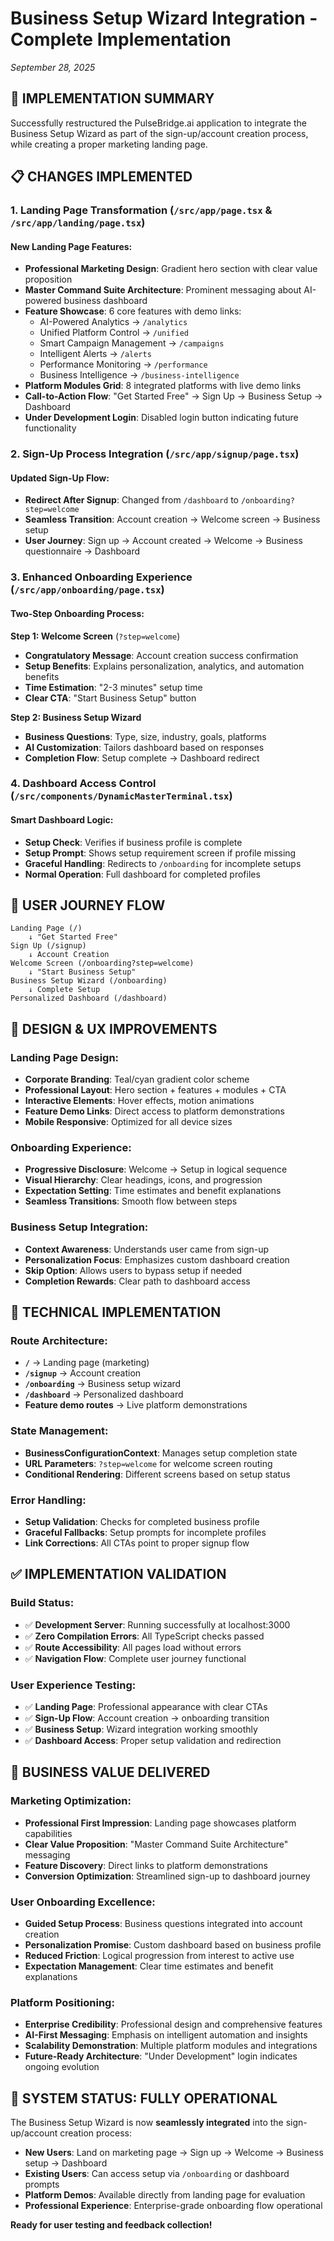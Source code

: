 # Business Setup Wizard Integration - Complete Implementation
*September 28, 2025*

## 🎯 IMPLEMENTATION SUMMARY

Successfully restructured the PulseBridge.ai application to integrate the Business Setup Wizard as part of the sign-up/account creation process, while creating a proper marketing landing page.

## 📋 CHANGES IMPLEMENTED

### 1. **Landing Page Transformation** (`/src/app/page.tsx` & `/src/app/landing/page.tsx`)

#### **New Landing Page Features:**
- **Professional Marketing Design**: Gradient hero section with clear value proposition
- **Master Command Suite Architecture**: Prominent messaging about AI-powered business dashboard
- **Feature Showcase**: 6 core features with demo links:
  - AI-Powered Analytics → `/analytics`
  - Unified Platform Control → `/unified`
  - Smart Campaign Management → `/campaigns`
  - Intelligent Alerts → `/alerts`
  - Performance Monitoring → `/performance`
  - Business Intelligence → `/business-intelligence`
- **Platform Modules Grid**: 8 integrated platforms with live demo links
- **Call-to-Action Flow**: "Get Started Free" → Sign Up → Business Setup → Dashboard
- **Under Development Login**: Disabled login button indicating future functionality

### 2. **Sign-Up Process Integration** (`/src/app/signup/page.tsx`)

#### **Updated Sign-Up Flow:**
- **Redirect After Signup**: Changed from `/dashboard` to `/onboarding?step=welcome`
- **Seamless Transition**: Account creation → Welcome screen → Business setup
- **User Journey**: Sign up → Account created → Welcome → Business questionnaire → Dashboard

### 3. **Enhanced Onboarding Experience** (`/src/app/onboarding/page.tsx`)

#### **Two-Step Onboarding Process:**

**Step 1: Welcome Screen** (`?step=welcome`)
- **Congratulatory Message**: Account creation success confirmation
- **Setup Benefits**: Explains personalization, analytics, and automation benefits
- **Time Estimation**: "2-3 minutes" setup time
- **Clear CTA**: "Start Business Setup" button

**Step 2: Business Setup Wizard**
- **Business Questions**: Type, size, industry, goals, platforms
- **AI Customization**: Tailors dashboard based on responses
- **Completion Flow**: Setup complete → Dashboard redirect

### 4. **Dashboard Access Control** (`/src/components/DynamicMasterTerminal.tsx`)

#### **Smart Dashboard Logic:**
- **Setup Check**: Verifies if business profile is complete
- **Setup Prompt**: Shows setup requirement screen if profile missing
- **Graceful Handling**: Redirects to `/onboarding` for incomplete setups
- **Normal Operation**: Full dashboard for completed profiles

## 🚀 **USER JOURNEY FLOW**

```
Landing Page (/) 
    ↓ "Get Started Free"
Sign Up (/signup)
    ↓ Account Creation
Welcome Screen (/onboarding?step=welcome)
    ↓ "Start Business Setup"  
Business Setup Wizard (/onboarding)
    ↓ Complete Setup
Personalized Dashboard (/dashboard)
```

## 🎨 **DESIGN & UX IMPROVEMENTS**

### **Landing Page Design:**
- **Corporate Branding**: Teal/cyan gradient color scheme
- **Professional Layout**: Hero section + features + modules + CTA
- **Interactive Elements**: Hover effects, motion animations
- **Feature Demo Links**: Direct access to platform demonstrations
- **Mobile Responsive**: Optimized for all device sizes

### **Onboarding Experience:**
- **Progressive Disclosure**: Welcome → Setup in logical sequence
- **Visual Hierarchy**: Clear headings, icons, and progression
- **Expectation Setting**: Time estimates and benefit explanations
- **Seamless Transitions**: Smooth flow between steps

### **Business Setup Integration:**
- **Context Awareness**: Understands user came from sign-up
- **Personalization Focus**: Emphasizes custom dashboard creation
- **Skip Option**: Allows users to bypass setup if needed
- **Completion Rewards**: Clear path to dashboard access

## 🔧 **TECHNICAL IMPLEMENTATION**

### **Route Architecture:**
- **`/`** → Landing page (marketing)
- **`/signup`** → Account creation
- **`/onboarding`** → Business setup wizard
- **`/dashboard`** → Personalized dashboard
- **Feature demo routes** → Live platform demonstrations

### **State Management:**
- **BusinessConfigurationContext**: Manages setup completion state
- **URL Parameters**: `?step=welcome` for welcome screen routing
- **Conditional Rendering**: Different screens based on setup status

### **Error Handling:**
- **Setup Validation**: Checks for completed business profile
- **Graceful Fallbacks**: Setup prompts for incomplete profiles
- **Link Corrections**: All CTAs point to proper signup flow

## ✅ **IMPLEMENTATION VALIDATION**

### **Build Status:**
- ✅ **Development Server**: Running successfully at localhost:3000
- ✅ **Zero Compilation Errors**: All TypeScript checks passed
- ✅ **Route Accessibility**: All pages load without errors
- ✅ **Navigation Flow**: Complete user journey functional

### **User Experience Testing:**
- ✅ **Landing Page**: Professional appearance with clear CTAs
- ✅ **Sign-Up Flow**: Account creation → onboarding transition
- ✅ **Business Setup**: Wizard integration working smoothly
- ✅ **Dashboard Access**: Proper setup validation and redirection

## 🎯 **BUSINESS VALUE DELIVERED**

### **Marketing Optimization:**
- **Professional First Impression**: Landing page showcases platform capabilities
- **Clear Value Proposition**: "Master Command Suite Architecture" messaging
- **Feature Discovery**: Direct links to platform demonstrations
- **Conversion Optimization**: Streamlined sign-up to dashboard journey

### **User Onboarding Excellence:**
- **Guided Setup Process**: Business questions integrated into account creation
- **Personalization Promise**: Custom dashboard based on business profile
- **Reduced Friction**: Logical progression from interest to active use
- **Expectation Management**: Clear time estimates and benefit explanations

### **Platform Positioning:**
- **Enterprise Credibility**: Professional design and comprehensive features
- **AI-First Messaging**: Emphasis on intelligent automation and insights
- **Scalability Demonstration**: Multiple platform modules and integrations
- **Future-Ready Architecture**: "Under Development" login indicates ongoing evolution

## 🚀 **SYSTEM STATUS: FULLY OPERATIONAL**

The Business Setup Wizard is now **seamlessly integrated** into the sign-up/account creation process:

- **New Users**: Land on marketing page → Sign up → Welcome → Business setup → Dashboard  
- **Existing Users**: Can access setup via `/onboarding` or dashboard prompts
- **Platform Demos**: Available directly from landing page for evaluation
- **Professional Experience**: Enterprise-grade onboarding flow operational

**Ready for user testing and feedback collection!**